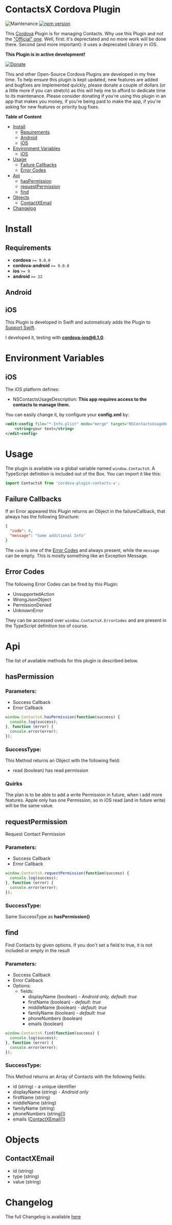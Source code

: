 # ContactsX Cordova Plugin
![Maintenance](https://img.shields.io/maintenance/yes/2020)
[![npm version](https://badge.fury.io/js/cordova-plugin-contacts-x.svg)](https://badge.fury.io/js/cordova-plugin-contacts-x)

This [Cordova](https://cordova.apache.org) Plugin is for managing Contacts. Why use this Plugin and not the ["Official" one](https://github.com/apache/cordova-plugin-contacts).
Well, first: it's deprectated and no more work will be done there. Second (and more important): it uses a deprecated Library in iOS.

**This Plugin is in active development!**

<!-- DONATE -->
[![Donate](https://www.paypalobjects.com/en_US/i/btn/btn_donateCC_LG_global.gif)](https://www.paypal.com/cgi-bin/webscr?cmd=_s-xclick&hosted_button_id=LMX5TSQVMNMU6&source=url)

This and other Open-Source Cordova Plugins are developed in my free time.
To help ensure this plugin is kept updated, new features are added and bugfixes are implemented quickly, please donate a couple of dollars (or a little more if you can stretch) as this will help me to afford to dedicate time to its maintenance.
Please consider donating if you're using this plugin in an app that makes you money, if you're being paid to make the app, if you're asking for new features or priority bug fixes.
<!-- END DONATE -->

<!-- START doctoc generated TOC please keep comment here to allow auto update -->
<!-- DON'T EDIT THIS SECTION, INSTEAD RE-RUN doctoc TO UPDATE -->
**Table of Content**

- [Install](#install)
  - [Requirements](#requirements)
  - [Android](#android)
  - [iOS](#ios)
- [Environment Variables](#environment-variables)
  - [iOS](#ios-1)
- [Usage](#usage)
  - [Failure Callbacks](#failure-callbacks)
  - [Error Codes](#error-codes)
- [Api](#api)
  - [hasPermission](#haspermission)
  - [requestPermission](#requestpermission)
  - [find](#find)
- [Objects](#objects)
  - [ContactXEmail](#contactxemail)
- [Changelog](#changelog)

<!-- END doctoc generated TOC please keep comment here to allow auto update -->

# Install

## Requirements

- **cordova** `>= 9.0.0`
- **cordova-android** `>= 9.0.0`
- **ios** `>= 9`
- **android** `>= 22`

## Android

## iOS

This Plugin is developed in Swift and automaticaly adds the Plugin to [Support Swift](https://github.com/akofman/cordova-plugin-add-swift-support).

I developed it, testing with **cordova-ios@6.1.0**.

# Environment Variables

## iOS

The iOS platform defines:
- NSContactsUsageDescription: **This app requires access to the contacts to manage them.**

You can easily change it, by configure your **config.xml** by:
```xml
<edit-config file="*-Info.plist" mode="merge" target="NSContactsUsageDescription">
    <string>your text</string>
</edit-config>
```

# Usage

The plugin is available via a global variable named `window.ContactsX`.
A TypeScript definition is included out of the Box. You can import it like this:
```ts
import ContactsX from 'cordova-plugin-contacts-x';
```

## Failure Callbacks

If an Error appeared this Plugin returns an Object in the failureCallback, that always has the following Structure:

```json
{
  "code": 0,
  "message": "Some additional Info"
}
```

The `code` is one of the [Error Codes](#error-codes) and always present, while the `message` can be empty.
This is mostly something like an Exception Message.

## Error Codes

The following Error Codes can be fired by this Plugin:
- UnsupportedAction
- WrongJsonObject
- PermissionDenied
- UnknownError

They can be accessed over `window.ContactsX.ErrorCodes` and are present in the TypeScript definition too of course. 

# Api

The list of available methods for this plugin is described below.

## hasPermission

### Parameters:

- Success Callback
- Error Callback

```js
window.ContactsX.hasPermission(function(success) {
  console.log(success);
}, function (error) {
  console.error(error);
});
```

### SuccessType:

This Method returns an Object with the following field:

- read (boolean) has read permission

### Quirks

The plan is to be able to add a write Permission in future, when i add more features. Apple only has one Permission, so in iOS
read (and in future write) will be the same value.

## requestPermission

Request Contact Permission

### Parameters:

- Success Callback
- Error Callback

```js
window.ContactsX.requestPermission(function(success) {
  console.log(success);
}, function (error) {
  console.error(error);
});
```

### SuccessType:

Same SuccessType as **hasPermission()**

## find

Find Contacts by given options. If you don't set a field to true, it is not included or empty in the result

### Parameters:

- Success Callback
- Error Callback
- Options:
    - fields:
        - displayName (boolean) - *Android only, default: true*
        - firstName (boolean) - *default: true*
        - middleName (boolean) - *default: true*
        - familyName (boolean) - *default: true*
        - phoneNumbers (boolean)
        - emails (boolean)

```js
window.ContactsX.find(function(success) {
  console.log(success);
}, function (error) {
  console.error(error);
});
```
### SuccessType:

This Method returns an Array of Contacts with the following fields:

- id (string) - a unique identifier
- displayName (string) - *Android only*
- firstName (string)
- middleName (string)
- familyName (string)
- phoneNumbers (string[])
- emails ([ContactXEmail](#contactxemail)[])

# Objects

## ContactXEmail
- id (string)
- type (string)
- value (string)

# Changelog

The full Changelog is available [here](CHANGELOG.md)

